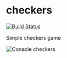 checkers
========

[![Build Status](https://travis-ci.org/travcunn/checkers.png?branch=master)](https://travis-ci.org/travcunn/checkers)

Simple checkers game

![Console checkers](https://raw.github.com/travcunn/checkers/master/misc/console.png)

